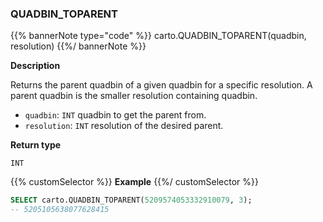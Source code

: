 ### QUADBIN_TOPARENT

{{% bannerNote type="code" %}}
carto.QUADBIN_TOPARENT(quadbin, resolution)
{{%/ bannerNote %}}

**Description**

Returns the parent quadbin of a given quadbin for a specific resolution. A parent quadbin is the smaller resolution containing quadbin.

* `quadbin`: `INT` quadbin to get the parent from.
* `resolution`: `INT` resolution of the desired parent.

**Return type**

`INT`

{{% customSelector %}}
**Example**
{{%/ customSelector %}}

```sql
SELECT carto.QUADBIN_TOPARENT(5209574053332910079, 3);
-- 5205105638077628415
```